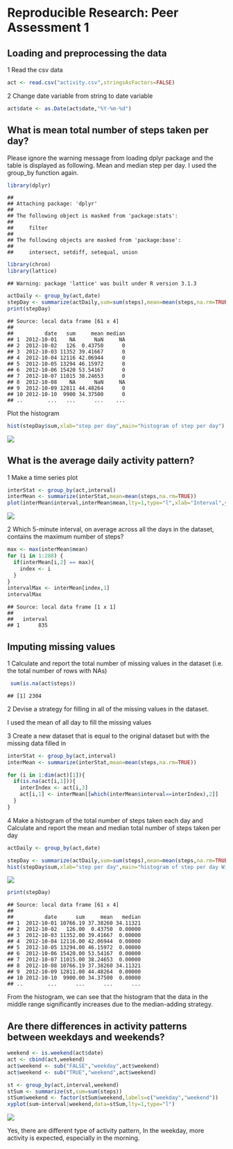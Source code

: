 # Reproducible Research: Peer Assessment 1


## Loading and preprocessing the data
1 Read the csv data

```r
act <- read.csv("activity.csv",stringsAsFactors=FALSE)
```
2 Change date variable from string to date variable

```r
act$date <- as.Date(act$date,"%Y-%m-%d")
```
## What is mean total number of steps taken per day?

Please ignore the warning message from loading dplyr package and the table is displayed as following.
Mean and median step per day. I used the group_by function again.

```r
library(dplyr)
```

```
## 
## Attaching package: 'dplyr'
## 
## The following object is masked from 'package:stats':
## 
##     filter
## 
## The following objects are masked from 'package:base':
## 
##     intersect, setdiff, setequal, union
```

```r
library(chron)
library(lattice)
```

```
## Warning: package 'lattice' was built under R version 3.1.3
```

```r
actDaily <- group_by(act,date)
stepDay <- summarize(actDaily,sum=sum(steps),mean=mean(steps,na.rm=TRUE),median=median(steps,na.rm=TRUE))
print(stepDay)
```

```
## Source: local data frame [61 x 4]
## 
##          date   sum     mean median
## 1  2012-10-01    NA      NaN     NA
## 2  2012-10-02   126  0.43750      0
## 3  2012-10-03 11352 39.41667      0
## 4  2012-10-04 12116 42.06944      0
## 5  2012-10-05 13294 46.15972      0
## 6  2012-10-06 15420 53.54167      0
## 7  2012-10-07 11015 38.24653      0
## 8  2012-10-08    NA      NaN     NA
## 9  2012-10-09 12811 44.48264      0
## 10 2012-10-10  9900 34.37500      0
## ..        ...   ...      ...    ...
```

Plot the histogram

```r
hist(stepDay$sum,xlab="step per day",main="histogram of step per day")
```

![](PA1_template_files/figure-html/unnamed-chunk-5-1.png) 





## What is the average daily activity pattern?

1 Make a time series plot

```r
interStat <- group_by(act,interval)
interMean <- summarize(interStat,mean=mean(steps,na.rm=TRUE))
plot(interMean$interval,interMean$mean,lty=1,type="l",xlab="Interval",ylab="Mean")
```

![](PA1_template_files/figure-html/unnamed-chunk-6-1.png) 

2 Which 5-minute interval, on average across all the days in the dataset, contains the maximum number of steps?

```r
max <- max(interMean$mean)
for (i in 1:288) {
  if(interMean[i,2] == max){
    index <- i
  }
}
intervalMax <- interMean[index,1]
intervalMax
```

```
## Source: local data frame [1 x 1]
## 
##   interval
## 1      835
```


## Imputing missing values

1 Calculate and report the total number of missing values in the dataset (i.e. the total number of rows with NAs)


```r
 sum(is.na(act$steps))
```

```
## [1] 2304
```

2 Devise a strategy for filling in all of the missing values in the dataset.

I used the mean of all day to fill the missing values

3 Create a new dataset that is equal to the original dataset but with the missing data filled in

```r
interStat <- group_by(act,interval)
interMean <- summarize(interStat,mean=mean(steps,na.rm=TRUE))

for (i in 1:dim(act)[1]){
  if(is.na(act[i,1])){
    interIndex <- act[i,3]
    act[i,1] <- interMean[[which(interMean$interval==interIndex),2]]
  }
}
```

4 Make a histogram of the total number of steps taken each day and Calculate and report the mean and median total number of steps taken per day


```r
actDaily <- group_by(act,date)
```

```r
stepDay <- summarize(actDaily,sum=sum(steps),mean=mean(steps,na.rm=TRUE),median=median(steps,na.rm=TRUE))
hist(stepDay$sum,xlab="step per day",main="histogram of step per day Without NA")
```

![](PA1_template_files/figure-html/unnamed-chunk-11-1.png) 

```r
print(stepDay)
```

```
## Source: local data frame [61 x 4]
## 
##          date      sum     mean   median
## 1  2012-10-01 10766.19 37.38260 34.11321
## 2  2012-10-02   126.00  0.43750  0.00000
## 3  2012-10-03 11352.00 39.41667  0.00000
## 4  2012-10-04 12116.00 42.06944  0.00000
## 5  2012-10-05 13294.00 46.15972  0.00000
## 6  2012-10-06 15420.00 53.54167  0.00000
## 7  2012-10-07 11015.00 38.24653  0.00000
## 8  2012-10-08 10766.19 37.38260 34.11321
## 9  2012-10-09 12811.00 44.48264  0.00000
## 10 2012-10-10  9900.00 34.37500  0.00000
## ..        ...      ...      ...      ...
```
From the histogram, we can see that the  histogram that the data in the middle range significantly increases due to the median-adding strategy.

## Are there differences in activity patterns between weekdays and weekends?

```r
weekend <- is.weekend(act$date)
act <- cbind(act,weekend)
act$weekend <- sub("FALSE","weekday",act$weekend)
act$weekend <- sub("TRUE","weekend",act$weekend)

st <- group_by(act,interval,weekend)
stSum <- summarize(st,sum=sum(steps))
stSum$weekend <- factor(stSum$weekend,labels=c("weekday","weekend"))
xyplot(sum~interval|weekend,data=stSum,lty=1,type="l")
```

![](PA1_template_files/figure-html/unnamed-chunk-13-1.png) 

Yes, there are different type of activity pattern, In the weekday, more activity is expected, especially in the morning.
